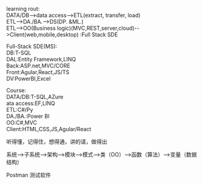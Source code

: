learning rout:  
DATA/DB-->data access-->ETL(extract, transfer, load)  
ETL-->DA./BA.-->DS(DP. &ML.)  
ETL-->OO(Business logic)(MVC,REST,server,cloud)-->Client(web,mobile,desktop)  :Full Stack SDE  

Full-Stack SDE(MS):  
DB:T-SQL  
DAL:Entity Framework,LINQ  
Back:ASP.net,MVC/CORE  
Front:Agular,React,JS/TS  
DV:PowerBI,Excel  

Course:  
DATA/DB:T-SQL,AZure  
ata access:EF,LINQ  
ETL:C#/Py  
DA./BA.:Power BI  
OO:C#,MVC  
Client:HTML,CSS,JS,Agular/React  

听得懂，记得住，想得通，讲的请，做得出  

系统-->子系统-->架构-->模块-->模式-->类（OO）-->函数（算法）-->变量（数据结构）  

Postman 测试软件  
